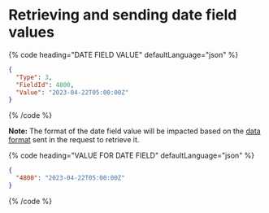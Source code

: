 # Retrieving and sending date field values

{% code heading="DATE FIELD VALUE" defaultLanguage="json" %}

```json
{
  "Type": 3,
  "FieldId": 4800,
  "Value": "2023-04-22T05:00:00Z"
}
```

{% /code %}

**Note:** The format of the date field value will be impacted based on the [data format](#data-format) sent in the request to retrieve it.

{% code heading="VALUE FOR DATE FIELD" defaultLanguage="json" %}

```json
{
  "4800": "2023-04-22T05:00:00Z"
}
```

{% /code %}
